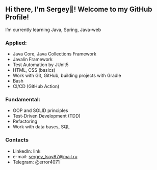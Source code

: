 ## Hi there, I'm Sergey👋! Welcome to my GitHub Profile!

I’m currently learning Java, Spring, Java-web

### Applied:
+ Java Core, Java Collections Framework
+ Javalin Framework
+ Test Automation by JUnit5
+ HTML, CSS (basics)
+ Work with Git, GitHub, building projects with Gradle
+ Bash
+ CI/CD (GitHub Action)

### Fundamental:
+ OOP and SOLID principles
+ Test-Driven Development (TDD)
+ Refactoring
+ Work with data bases, SQL

### Contacts
+ LinkedIn: link
+ e-mail: sergey_tsoy87@mail.ru
+ Telegram: @error4071
